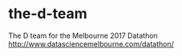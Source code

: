 # the-d-team
The D team for the Melbourne 2017 Datathon http://www.datasciencemelbourne.com/datathon/
